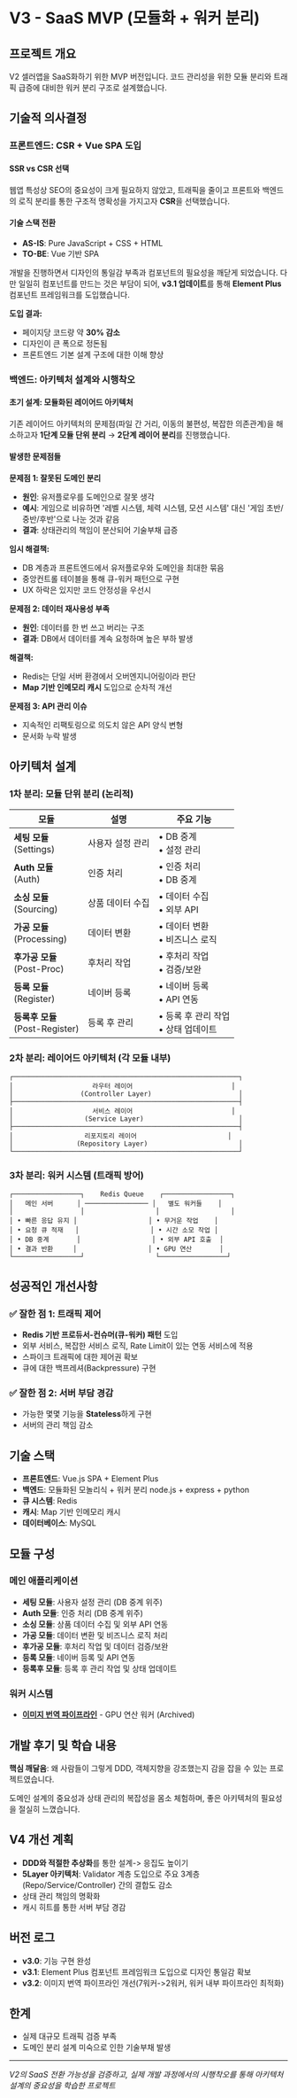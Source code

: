 # V3 - SaaS MVP (모듈화 + 워커 분리)

## 프로젝트 개요

V2 셀러앱을 SaaS화하기 위한 MVP 버전입니다. 코드 관리성을 위한 모듈 분리와 트래픽 급증에 대비한 워커 분리 구조로 설계했습니다.

## 기술적 의사결정

### 프론트엔드: CSR + Vue SPA 도입

#### SSR vs CSR 선택
웹앱 특성상 SEO의 중요성이 크게 필요하지 않았고, 트래픽을 줄이고 프론트와 백엔드의 로직 분리를 통한 구조적 명확성을 가지고자 **CSR**을 선택했습니다.

#### 기술 스택 전환
- **AS-IS**: Pure JavaScript + CSS + HTML
- **TO-BE**: Vue 기반 SPA

개발을 진행하면서 디자인의 통일감 부족과 컴포넌트의 필요성을 깨닫게 되었습니다. 다만 일일히 컴포넌트를 만드는 것은 부담이 되어, **v3.1 업데이트**를 통해 **Element Plus** 컴포넌트 프레임워크를 도입했습니다.

**도입 결과:**
- 페이지당 코드량 약 **30% 감소**
- 디자인이 큰 폭으로 정돈됨
- 프론트엔드 기본 설계 구조에 대한 이해 향상

### 백엔드: 아키텍처 설계와 시행착오

#### 초기 설계: 모듈화된 레이어드 아키텍처
기존 레이어드 아키텍처의 문제점(파일 간 거리, 이동의 불편성, 복잡한 의존관계)을 해소하고자 **1단계 모듈 단위 분리** → **2단계 레이어 분리**를 진행했습니다.

#### 발생한 문제점들

**문제점 1: 잘못된 도메인 분리**
- **원인**: 유저플로우를 도메인으로 잘못 생각
- **예시**: 게임으로 비유하면 '레벨 시스템, 체력 시스템, 모션 시스템' 대신 '게임 초반/중반/후반'으로 나눈 것과 같음
- **결과**: 상태관리의 책임이 분산되어 기술부채 급증

**임시 해결책:**
- DB 계층과 프론트엔드에서 유저플로우와 도메인을 최대한 묶음
- 중앙컨트롤 테이블을 통해 큐-워커 패턴으로 구현
- UX 하락은 있지만 코드 안정성을 우선시

**문제점 2: 데이터 재사용성 부족**
- **원인**: 데이터를 한 번 쓰고 버리는 구조
- **결과**: DB에서 데이터를 계속 요청하며 높은 부하 발생

**해결책:**
- Redis는 단일 서버 환경에서 오버엔지니어링이라 판단
- **Map 기반 인메모리 캐시** 도입으로 순차적 개선

**문제점 3: API 관리 이슈**
- 지속적인 리팩토링으로 의도치 않은 API 양식 변형
- 문서화 누락 발생

## 아키텍처 설계

### 1차 분리: 모듈 단위 분리 (논리적)

| 모듈 | 설명 | 주요 기능 |
|------|------|-----------|
| **세팅 모듈**<br/>(Settings) | 사용자 설정 관리 | • DB 중계<br/>• 설정 관리 |
| **Auth 모듈**<br/>(Auth) | 인증 처리 | • 인증 처리<br/>• DB 중계 |
| **소싱 모듈**<br/>(Sourcing) | 상품 데이터 수집 | • 데이터 수집<br/>• 외부 API |
| **가공 모듈**<br/>(Processing) | 데이터 변환 | • 데이터 변환<br/>• 비즈니스 로직 |
| **후가공 모듈**<br/>(Post-Proc) | 후처리 작업 | • 후처리 작업<br/>• 검증/보완 |
| **등록 모듈**<br/>(Register) | 네이버 등록 | • 네이버 등록<br/>• API 연동 |
| **등록후 모듈**<br/>(Post-Register) | 등록 후 관리 | • 등록 후 관리 작업<br/>• 상태 업데이트 |

### 2차 분리: 레이어드 아키텍처 (각 모듈 내부)
```
┌─────────────────────────────────────────────────────────┐
│                    라우터 레이어                         │
│                 (Controller Layer)                      │
├─────────────────────────────────────────────────────────┤
│                    서비스 레이어                         │
│                  (Service Layer)                        │
├─────────────────────────────────────────────────────────┤
│                  리포지토리 레이어                       │
│                (Repository Layer)                       │
└─────────────────────────────────────────────────────────┘
```

### 3차 분리: 워커 시스템 (트래픽 방어)
```
┌─────────────────┐    Redis Queue    ┌─────────────────┐
│   메인 서버      │ ──────────────── │   별도 워커들    │
│                 │                  │                  │
│ • 빠른 응답 유지 │                  │ • 무거운 작업    │
│ • 요청 큐 적재   │                  │ • 시간 소모 작업 │
│ • DB 중계       │                  │ • 외부 API 호출  │
│ • 결과 반환     │                  │ • GPU 연산       │
└─────────────────┘                  └─────────────────┘
```

## 성공적인 개선사항

### ✅ 잘한 점 1: 트래픽 제어
- **Redis 기반 프로듀서-컨슈머(큐-워커) 패턴** 도입
- 외부 서비스, 복잡한 서비스 로직, Rate Limit이 있는 연동 서비스에 적용
- 스파이크 트래픽에 대한 제어권 확보
- 큐에 대한 백프레셔(Backpressure) 구현

### ✅ 잘한 점 2: 서버 부담 경감
- 가능한 몇몇 기능을 **Stateless**하게 구현
- 서버의 관리 책임 감소

## 기술 스택

- **프론트엔드**: Vue.js SPA + Element Plus
- **백엔드**: 모듈화된 모놀리식 + 워커 분리 node.js + express + python 
- **큐 시스템**: Redis
- **캐시**: Map 기반 인메모리 캐시
- **데이터베이스**: MySQL


## 모듈 구성

### 메인 애플리케이션
- **세팅 모듈**: 사용자 설정 관리 (DB 중계 위주)
- **Auth 모듈**: 인증 처리 (DB 중계 위주)  
- **소싱 모듈**: 상품 데이터 수집 및 외부 API 연동
- **가공 모듈**: 데이터 변환 및 비즈니스 로직 처리
- **후가공 모듈**: 후처리 작업 및 데이터 검증/보완
- **등록 모듈**: 네이버 등록 및 API 연동
- **등록후 모듈**: 등록 후 관리 작업 및 상태 업데이트

### 워커 시스템
- [**이미지 번역 파이프라인**](../v3_image_translator/README.md) - GPU 연산 워커 (Archived)


## 개발 후기 및 학습 내용

**핵심 깨달음**: 왜 사람들이 그렇게 DDD, 객체지향을 강조했는지 감을 잡을 수 있는 프로젝트였습니다.

도메인 설계의 중요성과 상태 관리의 복잡성을 몸소 체험하며, 좋은 아키텍처의 필요성을 절실히 느꼈습니다.

## V4 개선 계획

- **DDD와 적절한 추상화**를 통한 설계-> 응집도 높이기
- **5Layer 아키텍처**: Validator 계층 도입으로 주요 3계층(Repo/Service/Controller) 간의 결합도 감소
- 상태 관리 책임의 명확화
- 캐시 히트를 통한 서버 부담 경감

## 버전 로그

- **v3.0**: 기능 구현 완성
- **v3.1**: Element Plus 컴포넌트 프레임워크 도입으로 디자인 통일감 확보
- **v3.2**: 이미지 번역 파이프라인 개선(7워커->2워커, 워커 내부 파이프라인 최적화)

## 한계

- 실제 대규모 트래픽 검증 부족
- 도메인 분리 설계 미숙으로 인한 기술부채 발생

---

*V2의 SaaS 전환 가능성을 검증하고, 실제 개발 과정에서의 시행착오를 통해 아키텍처 설계의 중요성을 학습한 프로젝트*
